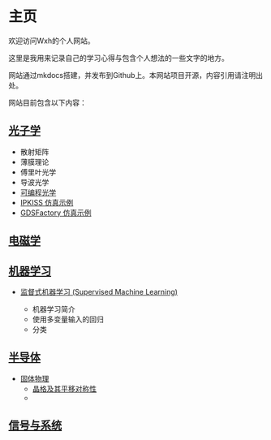 # 主页

欢迎访问Wxh的个人网站。

这里是我用来记录自己的学习心得与包含个人想法的一些文字的地方。

网站通过mkdocs搭建，并发布到Github上。本网站项目开源，内容引用请注明出处。

网站目前包含以下内容：

## [光子学](photonics/photonics.md)

* 散射矩阵
* 薄膜理论
* 傅里叶光学
* 导波光学
* [可编程光学](photonics/programmable_photonics/programmable_photonics.md)
* [IPKISS 仿真示例](photonics/ipkiss/ipkiss.md)
* [GDSFactory 仿真示例](photonics/gdsfactory/gdsfactory.md)

## [电磁学](electromagnetics/electromagnetics.md)

## [机器学习](machine_learning/machine_learning.md)

* [监督式机器学习 (Supervised Machine Learning)](machine_learning/supervised_learning/introduction.md)

  * 机器学习简介
  * 使用多变量输入的回归
  * 分类

## [半导体](semiconductor/semiconductor.md)

* [固体物理](semiconductor/solid_state/solid_state.md)
  * [晶格及其平移对称性](semiconductor/solid_state/crystal_lattice.md)
  * 

## [信号与系统](signals_and_systems/signals_and_systems.md)
